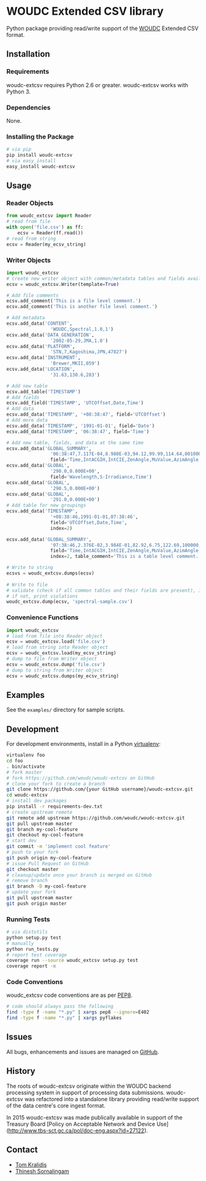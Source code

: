 # WOUDC Extended CSV library

Python package providing read/write support of the
[WOUDC](http://woudc.org) Extended CSV format.

## Installation

### Requirements

woudc-extcsv requires Python 2.6 or greater. woudc-extcsv works with Python 3.

### Dependencies

None.

### Installing the Package

```bash
# via pip
pip install woudc-extcsv
# via easy_install
easy_install woudc-extcsv
```

## Usage

### Reader Objects

```python
from woudc_extcsv import Reader
# read from file
with open('file.csv') as ff:
    ecsv = Reader(ff.read())
# read from string
ecsv = Reader(my_ecsv_string)
```

### Writer Objects

```python
import woudc_extcsv
# create new writer object with common/metadata tables and fields available
ecsv = woudc_extcsv.Writer(template=True)

# Add file comments
ecsv.add_comment('This is a file level comment.')
ecsv.add_comment('This is another file level comment.')

# Add metadata
ecsv.add_data('CONTENT', 
                'WOUDC,Spectral,1.0,1')
ecsv.add_data('DATA_GENERATION',
                '2002-05-29,JMA,1.0')
ecsv.add_data('PLATFORM',
                'STN,7,Kagoshima,JPN,47827')
ecsv.add_data('INSTRUMENT',
                'Brewer,MKII,059')
ecsv.add_data('LOCATION',
                '31.63,130.6,283')

# Add new table
ecsv.add_table('TIMESTAMP')
# Add fields
ecsv.add_field('TIMESTAMP', 'UTCOffset,Date,Time')
# Add data
ecsv.add_data('TIMESTAMP', '+08:38:47', field='UTCOffset')
# Add more data
ecsv.add_data('TIMESTAMP', '1991-01-01', field='Date')
ecsv.add_data('TIMESTAMP', '06:38:47', field='Time')

# Add new table, fields, and data at the same time
ecsv.add_data('GLOBAL_SUMMARY',
                '06:38:47,7.117E-04,8.980E-03,94.12,99.99,114.64,001000,999',
                field='Time,IntACGIH,IntCIE,ZenAngle,MuValue,AzimAngle,Flag,TempC')
ecsv.add_data('GLOBAL',
                '290.0,0.000E+00',
                field='Wavelength,S-Irradiance,Time')
ecsv.add_data('GLOBAL',
                '290.5,0.000E+00')
ecsv.add_data('GLOBAL',
                '291.0,0.000E+00')
# Add table for new groupings
ecsv.add_data('TIMESTAMP',
                '+08:38:46,1991-01-01,07:38:46',
                field='UTCOffset,Date,Time',
                index=2)

ecsv.add_data('GLOBAL_SUMMARY',
                '07:38:46,2.376E-02,3.984E-01,82.92,6.75,122.69,100000,999',
                field='Time,IntACGIH,IntCIE,ZenAngle,MuValue,AzimAngle,Flag,TempC',
                index=2, table_comment='This is a table level comment.')

# Write to string
ecsvs = woudc_extcsv.dumps(ecsv)
                
# Write to file
# validate (check if all common tables and their fields are present), if so dump to file
# if not, print violations
woudc_extcsv.dump(ecsv, 'spectral-sample.csv')
```

### Convenience Functions

```python
import woudc_extcsv
# load from file into Reader object
ecsv = woudc_extcsv.load('file.csv')
# load from string into Reader object
ecsv = woudc_extcsv.load(my_ecsv_string)
# dump to file from Writer object
ecsv = woudc_extcsv.dump('file.csv')
# dump to string from Writer object
ecsv = woudc_extcsv.dumps(my_ecsv_string)
```

## Examples

See the `examples/` directory for sample scripts.

## Development

For development environments, install
in a Python [virtualenv](http://virtualenv.org):

```bash
virtualenv foo
cd foo
. bin/activate
# fork master
# fork https://github.com/woudc/woudc-extcsv on GitHub
# clone your fork to create a branch
git clone https://github.com/{your GitHub username}/woudc-extcsv.git
cd woudc-extcsv
# install dev packages
pip install -r requirements-dev.txt
# create upstream remote
git remote add upstream https://github.com/woudc/woudc-extcsv.git
git pull upstream master
git branch my-cool-feature
git checkout my-cool-feature
# start dev
git commit -m 'implement cool feature'
# push to your fork
git push origin my-cool-feature
# issue Pull Request on GitHub
git checkout master
# cleanup/update once your branch is merged on GitHub
# remove branch
git branch -D my-cool-feature
# update your fork
git pull upstream master
git push origin master
```

### Running Tests

```bash
# via distutils
python setup.py test
# manually
python run_tests.py
# report test coverage
coverage run --source woudc_extcsv setup.py test
coverage report -m
```

### Code Conventions

woudc_extcsv code conventions are as per
[PEP8](https://www.python.org/dev/peps/pep-0008).

```bash
# code should always pass the following
find -type f -name "*.py" | xargs pep8 --ignore=E402
find -type f -name "*.py" | xargs pyflakes
```

## Issues

All bugs, enhancements and issues are managed on
[GitHub](https://github.com/woudc/woudc-extcsv/issues).

## History

The roots of woudc-extcsv originate within the WOUDC backend processing system
in support of processing data submissions.  woudc-extcsv was refactored
into a standalone library providing read/write support of the data centre's
core ingest format.

In 2015 woudc-extcsv was made publically available in support of the Treasury
Board [Policy on Acceptable Network and Device Use]
(http://www.tbs-sct.gc.ca/pol/doc-eng.aspx?id=27122).

## Contact

* [Tom Kralidis](http://geds20-sage20.ssc-spc.gc.ca/en/GEDS20/?pgid=015&dn=CN%3Dtom.kralidis%40canada.ca%2COU%3DDAT-GES%2COU%3DMON-STR%2COU%3DMON-DIR%2COU%3DMSCB-DGSMC%2COU%3DDMO-CSM%2COU%3DEC-EC%2CO%3Dgc%2CC%3Dca)
* [Thinesh Sornalingam](http://geds20-sage20.ssc-spc.gc.ca/en/GEDS20/?pgid=015&dn=CN%3Dthinesh.sornalingam%40canada.ca%2COU%3DDAT-GES%2COU%3DMON-STR%2COU%3DMON-DIR%2COU%3DMSCB-DGSMC%2COU%3DDMO-CSM%2COU%3DEC-EC%2CO%3DGC%2CC%3DCA)
